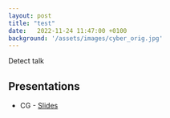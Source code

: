 ```yaml
---
layout: post
title: "test"
date:   2022-11-24 11:47:00 +0100
background: '/assets/images/cyber_orig.jpg'
---
```

Detect talk

## Presentations
* CG - <a href ="/files/DETECT22_SPARK_CG.pdf.pdf">Slides</a>
